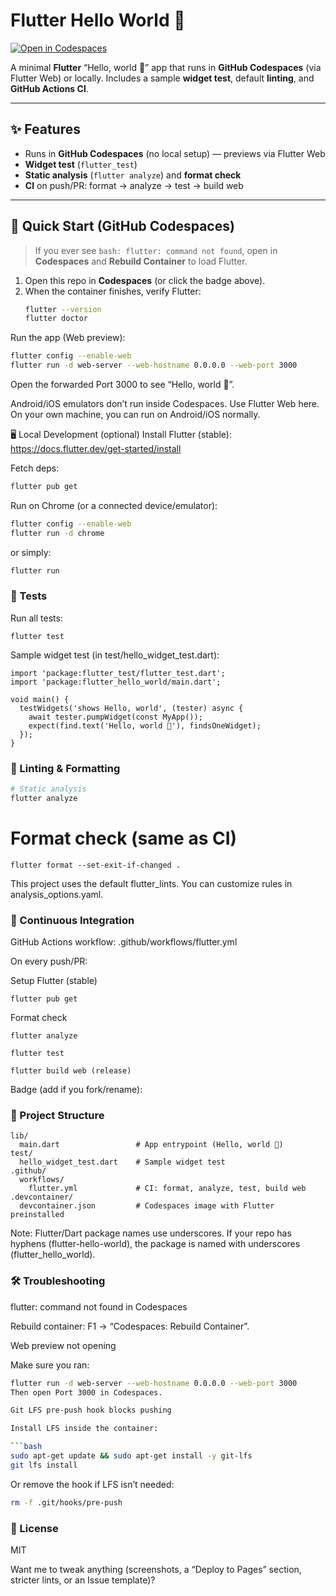 # Flutter Hello World 👋

[![Open in Codespaces](https://img.shields.io/badge/Open%20in-Codespaces-24292e?logo=github)](https://codespaces.new/ahsenelmas/flutter-hello-world)

A minimal **Flutter** “Hello, world 👋” app that runs in **GitHub Codespaces** (via Flutter Web) or locally.
Includes a sample **widget test**, default **linting**, and **GitHub Actions CI**.

---

## ✨ Features

- Runs in **GitHub Codespaces** (no local setup) — previews via Flutter Web
- **Widget test** (`flutter_test`)
- **Static analysis** (`flutter analyze`) and **format check**
- **CI** on push/PR: format → analyze → test → build web

---

## 🚀 Quick Start (GitHub Codespaces)

> If you ever see `bash: flutter: command not found`, open in **Codespaces** and **Rebuild Container** to load Flutter.

1. Open this repo in **Codespaces** (or click the badge above).
2. When the container finishes, verify Flutter:
   ```bash
   flutter --version
   flutter doctor
   ```

Run the app (Web preview):

```bash
flutter config --enable-web
flutter run -d web-server --web-hostname 0.0.0.0 --web-port 3000
```

Open the forwarded Port 3000 to see “Hello, world 👋”.

Android/iOS emulators don’t run inside Codespaces. Use Flutter Web here.
On your own machine, you can run on Android/iOS normally.

🖥️ Local Development (optional)
Install Flutter (stable): https://docs.flutter.dev/get-started/install

Fetch deps:

```bash
flutter pub get
```

Run on Chrome (or a connected device/emulator):

```bash
flutter config --enable-web
flutter run -d chrome
```

or simply:

```bash
flutter run
```

### 🧪 Tests
Run all tests:

```
flutter test
```

Sample widget test (in test/hello_widget_test.dart):

```
import 'package:flutter_test/flutter_test.dart';
import 'package:flutter_hello_world/main.dart';

void main() {
  testWidgets('shows Hello, world', (tester) async {
    await tester.pumpWidget(const MyApp());
    expect(find.text('Hello, world 👋'), findsOneWidget);
  });
}

```


### 🧹 Linting & Formatting
```bash
# Static analysis
flutter analyze
```

# Format check (same as CI)
```
flutter format --set-exit-if-changed .
```
This project uses the default flutter_lints. You can customize rules in analysis_options.yaml.

### 🤖 Continuous Integration
GitHub Actions workflow: .github/workflows/flutter.yml

On every push/PR:

Setup Flutter (stable)
```
flutter pub get
```
Format check

```
flutter analyze
```

```
flutter test
```

```
flutter build web (release)

```
Badge (add if you fork/rename):

### 📁 Project Structure

```
lib/
  main.dart                 # App entrypoint (Hello, world 👋)
test/
  hello_widget_test.dart    # Sample widget test
.github/
  workflows/
    flutter.yml             # CI: format, analyze, test, build web
.devcontainer/
  devcontainer.json         # Codespaces image with Flutter preinstalled
```

Note: Flutter/Dart package names use underscores.
If your repo has hyphens (flutter-hello-world), the package is named with underscores (flutter_hello_world).

### 🛠️ Troubleshooting
flutter: command not found in Codespaces

Rebuild container: F1 → “Codespaces: Rebuild Container”.

Web preview not opening

Make sure you ran:

```bash
flutter run -d web-server --web-hostname 0.0.0.0 --web-port 3000
Then open Port 3000 in Codespaces.

Git LFS pre-push hook blocks pushing

Install LFS inside the container:

```bash
sudo apt-get update && sudo apt-get install -y git-lfs
git lfs install
```

Or remove the hook if LFS isn’t needed:

```bash
rm -f .git/hooks/pre-push
```

### 📜 License
MIT

Want me to tweak anything (screenshots, a “Deploy to Pages” section, stricter lints, or an Issue template)?

